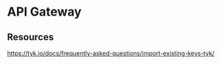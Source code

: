 # API Gateway

## Resources



https://tyk.io/docs/frequently-asked-questions/import-existing-keys-tyk/
